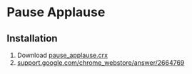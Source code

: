 # Pause Applause

## Installation
1. Download [pause_applause.crx](https://raw.github.com/AlexanderPavlenko/pause_applause/master/pause_applause.crx)
2. [support.google.com/chrome_webstore/answer/2664769](https://support.google.com/chrome_webstore/answer/2664769)
